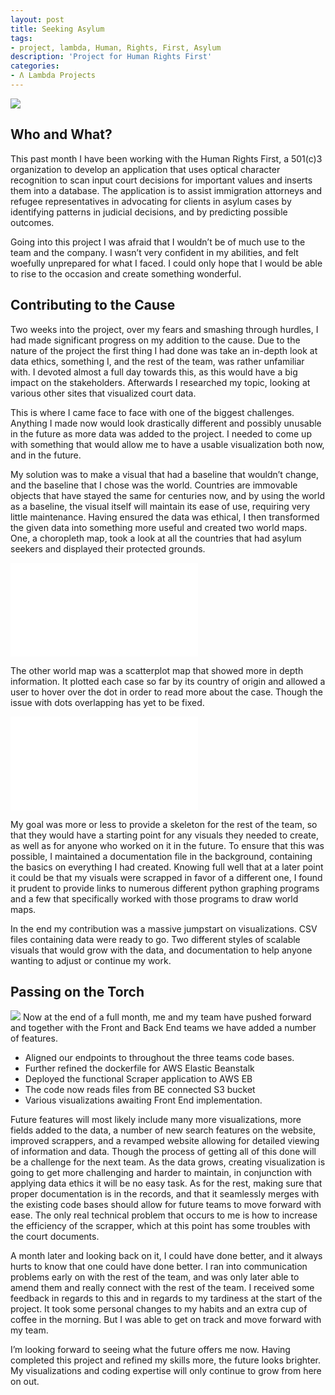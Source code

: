 ```yaml
---
layout: post
title: Seeking Asylum
tags:
- project, lambda, Human, Rights, First, Asylum
description: 'Project for Human Rights First'
categories:
- Λ Lambda Projects
---
```


<img src="https://i.imgur.com/jYHNXAa.png">


<h2>Who and What?</h2>


This past month I have been working with the Human Rights First, a 501(c)3 organization to develop an application that uses optical character recognition to scan input court decisions for important values and inserts them into a database. The application is to assist immigration attorneys and refugee representatives in advocating for clients in asylum cases by identifying patterns in judicial decisions, and by predicting possible outcomes.


Going into this project I was afraid that I wouldn’t be of much use to the team and the company. I wasn’t very confident in my abilities, and felt woefully unprepared for what I faced. I could only hope that I would be able to rise to the occasion and create something wonderful.

<h2>Contributing to the Cause</h2>

Two weeks into the project, over my fears and smashing through hurdles, I had made significant progress on my addition to the cause.
 Due to the nature of the project the first thing I had done was take an in-depth look at data ethics, something I, and the rest of the team, was rather unfamiliar with. I devoted almost a full day towards this, as this would have a big impact on the stakeholders. Afterwards I researched my topic, looking at various other sites that visualized court data.


This is where I came face to face with one of the biggest challenges. Anything I made now would look drastically different and possibly unusable in the future as more data was added to the project. I needed to come up with something that would allow me to have a usable visualization both now, and in the future.


My solution was to make a visual that had a baseline that wouldn’t change, and the baseline that I chose was the world. Countries are immovable objects that have stayed the same for centuries now, and by using the world as a baseline, the visual itself will maintain its ease of use, requiring very little maintenance.
Having ensured the data was ethical, I then transformed the given data into something more useful and created two world maps. One, a choropleth map, took a look at all the countries that had asylum seekers and displayed their protected grounds.


<div>
<iframe style=”display: block; margin: auto;” height=”600” width=”800” src=”https://jace-hambrick.github.io/space-jekyll-template/assets/asylum_choropleth.html“ frameborder=”0” allowfullscreen></iframe>
</div>


The other world map was a scatterplot map that showed more in depth information. It plotted each case so far by its country of origin and allowed a user to hover over the dot in order to read more about the case. Though the issue with dots overlapping has yet to be fixed.


<div>
<iframe style=”display: block; margin: auto;” height=”600” width=”800” src=”https://jace-hambrick.github.io/space-jekyll-template/assets/asylum_scatter.html“ frameborder=”0” allowfullscreen></iframe>
</div>


My goal was more or less to provide a skeleton for the rest of the team, so that they would have a starting point for any visuals they needed to create, as well as for anyone who worked on it in the future. To ensure that this was possible, I maintained a documentation file in the background, containing the basics on everything I had created. Knowing full well that at a later point it could be that my visuals were scrapped in favor of a different one, I found it prudent to provide links to numerous different python graphing programs and a few that specifically worked with those programs to draw world maps.


In the end my contribution was a massive jumpstart on visualizations. CSV files containing data were ready to go. Two different styles of scalable visuals that would grow with the data, and documentation to help anyone wanting to adjust or continue my work.


<h2>Passing on the Torch</h2>


<img src="https://i.imgur.com/kU7d1q9.png">
Now at the end of a full month, me and my team have pushed forward and together with the Front and Back End teams we have added a number of features.

<ul>
<li>Aligned our endpoints to throughout the three teams code bases.</li>
<li>Further refined the dockerfile for AWS Elastic Beanstalk</li>
<li>Deployed the functional Scraper application to AWS EB</li>
<li>The code now reads files from BE connected S3 bucket</li>
<li>Various visualizations awaiting Front End implementation.</li>
</ul>


Future features will most likely include many more visualizations, more fields added to the data, a number of new search features on the website, improved scrappers, and a revamped website allowing for detailed viewing of information and data. Though the process of getting all of this done will be a challenge for the next team. As the data grows, creating visualization is going to get more challenging and harder to maintain, in conjunction with applying data ethics it will be no easy task. As for the rest, making sure that proper documentation is in the records, and that it seamlessly merges with the existing code bases should allow for future teams to move forward with ease. The only real technical problem that occurs to me is how to increase the efficiency of the scrapper, which at this point has some troubles with the court documents.


A month later and looking back on it, I could have done better, and it always hurts to know that one could have done better. I ran into communication problems early on with the rest of the team, and was only later able to amend them and really connect with the rest of the team. I received some feedback in regards to this and in regards to my tardiness at the start of the project. It took some personal changes to my habits and an extra cup of coffee in the morning. But I was able to get on track and move forward with my team.


I’m looking forward to seeing what the future offers me now. Having completed this project and refined my skills more, the future looks brighter. My visualizations and coding expertise will only continue to grow from here on out.

